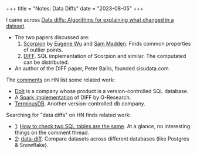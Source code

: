 +++
title = "Notes: Data Diffs"
date = "2023-08-05"
+++

I came across [Data diffs: Algorithms for explaining what changed in a dataset](https://blog.marcua.net/2022/02/20/data-diffs-algorithms-for-explaining-what-changed-in-a-dataset.html).

- The two papers discussed are:
    1. [Scorpion](http://sirrice.github.io/files/papers/scorpion-vldb13.pdf) by [Eugene Wu](http://www.cs.columbia.edu/~ewu/) and [Sam Madden](http://db.csail.mit.edu/madden/).
        Finds common properties of outlier points.
    2. [DIFF](http://www.bailis.org/papers/diff-vldb2019.pdf).
        SQL implementation of Scorpion and similar.
        The computated can be distributed.
- An author of the DIFF paper, Peter Bailis, founded sisudata.com.

The [comments](https://news.ycombinator.com/item?id=36888667) on HN list some related work:

- [Dolt](https://www.dolthub.com/) is a company whose product is a version-controlled SQL database.
- A [Spark implementation](https://github.com/G-Research/spark-extension/blob/master/DIFF.md) of DIFF by G-Research.
- [TerminusDB](https://terminusdb.com/). Another version-controlled db company.

Searching for "data diffs" on HN finds related work:

- [1](https://news.ycombinator.com/item?id=36889656): [How to check two SQL tables are the same](https://github.com/remysucre/blog/blob/main/posts/sql-eq.md).
    At a glance, no interesting things on the comment thread.
- [2](https://news.ycombinator.com/item?id=34002631): [data-diff](https://github.com/datafold/data-diff/).
    Compare datasets across different databases (like Postgres & Snowflake).
